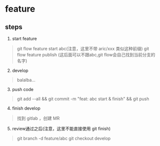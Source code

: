 # feature


## steps
1. start feature
> git flow feature start abc(注意，这里不带 aric/xxx 类似这种前缀)
> git flow feature publish (这后面可以不跟abc,git flow会自己找到当前分支的名字)

2. develop
> balalba...

3. push code
> git add --all && git commit -m "feat: abc start & finish" && git push

4. finish develop
> 找到 gitlab ，创建 MR

5. review通过之后(注意，这里不能直接使用 git finish)
> git branch -d feature/abc
> git checkout develop
